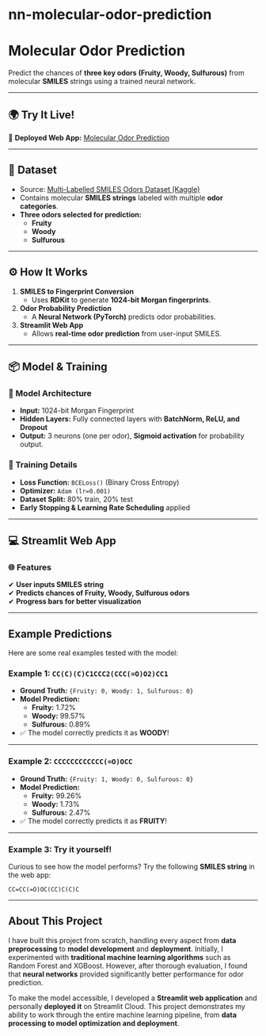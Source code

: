 # nn-molecular-odor-prediction

# Molecular Odor Prediction  
Predict the chances of **three key odors (Fruity, Woody, Sulfurous)** from molecular **SMILES** strings using a trained neural network.

---

## 🌍 Try It Live!  
🚀 **Deployed Web App:** [Molecular Odor Prediction](https://molecular-odor-prediction.streamlit.app/)  

---

## 📂 Dataset  
- Source: [Multi-Labelled SMILES Odors Dataset (Kaggle)](https://www.kaggle.com/datasets/aryanamitbarsainyan/multi-labelled-smiles-odors-dataset)  
- Contains molecular **SMILES strings** labeled with multiple **odor categories**.  
- **Three odors selected for prediction:**  
  - **Fruity**  
  - **Woody**  
  - **Sulfurous**  

---

## ⚙️ How It Works  
1. **SMILES to Fingerprint Conversion**  
   - Uses **RDKit** to generate **1024-bit Morgan fingerprints**.  
2. **Odor Probability Prediction**  
   - A **Neural Network (PyTorch)** predicts odor probabilities.  
3. **Streamlit Web App**  
   - Allows **real-time odor prediction** from user-input SMILES.  

---

## 📦 Model & Training  

### 🔹 Model Architecture  
- **Input:** 1024-bit Morgan Fingerprint  
- **Hidden Layers:** Fully connected layers with **BatchNorm, ReLU, and Dropout**  
- **Output:** 3 neurons (one per odor), **Sigmoid activation** for probability output.  

### 🔹 Training Details  
- **Loss Function:** `BCELoss()` (Binary Cross Entropy)  
- **Optimizer:** `Adam (lr=0.001)`  
- **Dataset Split:** 80% train, 20% test  
- **Early Stopping & Learning Rate Scheduling** applied  

---

## 💻 Streamlit Web App  

### 🌐 Features  
✔ **User inputs SMILES string**  
✔ **Predicts chances of Fruity, Woody, Sulfurous odors**  
✔ **Progress bars for better visualization**  

--- 

## Example Predictions  
Here are some real examples tested with the model:  

### Example 1: `CC(C)(C)C1CCC2(CCC(=O)O2)CC1`  
- **Ground Truth:** `{Fruity: 0, Woody: 1, Sulfurous: 0}`  
- **Model Prediction:**  
  - **Fruity:** 1.72%  
  - **Woody:** 99.57%  
  - **Sulfurous:** 0.89%  
- ✅ The model correctly predicts it as **WOODY**!  

---

### Example 2: `CCCCCCCCCCCC(=O)OCC`  
- **Ground Truth:** `{Fruity: 1, Woody: 0, Sulfurous: 0}`  
- **Model Prediction:**  
  - **Fruity:** 99.26%  
  - **Woody:** 1.73%  
  - **Sulfurous:** 2.47%  
- ✅ The model correctly predicts it as **FRUITY**!  

---

### Example 3: Try it yourself!  
Curious to see how the model performs? Try the following **SMILES string** in the web app:  

`CC=CC(=O)OC(CC)C(C)C`

---

## About This Project  

I have built this project from scratch, handling every aspect from **data preprocessing** to **model development** and **deployment**. Initially, I experimented with **traditional machine learning algorithms** such as Random Forest and XGBoost. However, after thorough evaluation, I found that **neural networks** provided significantly better performance for odor prediction.  

To make the model accessible, I developed a **Streamlit web application** and personally **deployed it** on Streamlit Cloud. This project demonstrates my ability to work through the entire machine learning pipeline, from **data processing to model optimization and deployment**.  
